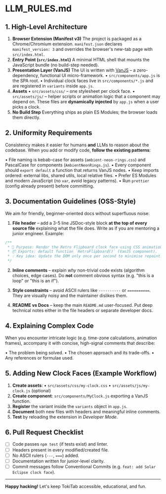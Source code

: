 # LLM_RULES.md

## 1. High-Level Architecture

1. **Browser Extension (Manifest v3)**
   The project is packaged as a Chrome/Chromium extension. `manifest.json` declares `manifest_version: 3` and overrides the browser's new-tab page with `src/index.html`.
2. **Entry Point (`src/index.html`)**
   A minimal HTML shell that mounts the JavaScript bundle (no build-step needed).
3. **Presentation Layer (VanJS)**
   The UI is written with [VanJS](https://vanjs.org) – a zero-dependency, functional UI micro-framework.
   • `src/components/app.js` is the SPA root.
   • Individual clock faces live in `src/components/*.js` and are registered in `variants` inside `app.js`.
4. **Assets**
   • `src/assets/css/` – one stylesheet per clock face.
   • `src/assets/js/` – helper scripts or animation logic that a component may depend on.
   These files are **dynamically injected** by `app.js` when a user picks a clock.
5. **No Build Step**
   Everything ships as plain ES Modules; the browser loads them directly.

## 2. Uniformity Requirements

Consistency makes it easier for humans **and** LLMs to reason about the codebase. When you add or modify code, **follow the existing patterns**:

• File naming is kebab-case for assets (`ambient-neon-rings.css`) and PascalCase for components (`AmbientNeonRings.js`).
• Every component should `export default` a function that returns VanJS nodes.
• Keep imports ordered: external libs, shared utils, local relative files.
• Prefer ES Modules and modern JavaScript (no `var`, avoid legacy patterns).
• Run `prettier` (config already present) before committing.

## 3. Documentation Guidelines (OSS-Style)

We aim for friendly, beginner-oriented docs without superfluous noise:

1. **File header** – add a 3-5 line JSDoc-style block **at the top of every source file** explaining what the file does. Write as if you are mentoring a junior engineer. Example:

```js
/**
 * 🎯 Purpose: Render the Retro Flipboard clock face using CSS animations.
 * 📦 Exports: default function `RetroFlipboard()` (VanJS component).
 * 💡 Key idea: Update the DOM only once per second to minimise repaints.
 */
```

2. **Inline comments** – explain _why_ non-trivial code exists (algorithm choices, edge cases).
   Do **not** comment obvious syntax (e.g. "this is a loop" or "this is an if").

3. **Style constraints** – avoid ASCII rulers like `----------` or `==========`. They are visually noisy and the maintainer dislikes them.

4. **README vs Docs** – keep the main `README.md` user-focused. Put deep technical notes either in the file headers or separate developer docs.

## 4. Explaining Complex Code

When you encounter intricate logic (e.g. time-zone calculations, animation frames), accompany it with concise, high-signal comments that describe:

• The problem being solved.
• The chosen approach and its trade-offs.
• Any references or formulae used.

## 5. Adding New Clock Faces (Example Workflow)

1. **Create assets**:
   • `src/assets/css/my-clock.css`
   • `src/assets/js/my-clock.js` (optional)
2. **Create component**: `src/components/MyClock.js` exporting a VanJS function.
3. **Register** the variant inside the `variants` object in `app.js`.
4. **Document** both new files with headers and meaningful inline comments.
5. **Test** by reloading the extension in _Developer Mode_.

## 6. Pull Request Checklist

- [ ] Code passes `npm test` (if tests exist) and linter.
- [ ] Headers present in every modified/created file.
- [ ] No ASCII rulers (`---`, `===`) added.
- [ ] Documentation written for junior-level clarity.
- [ ] Commit messages follow Conventional Commits (e.g. `feat: add Solar Eclipse clock face`).

---

**Happy hacking!** Let's keep TokiTab accessible, educational, and fun.
